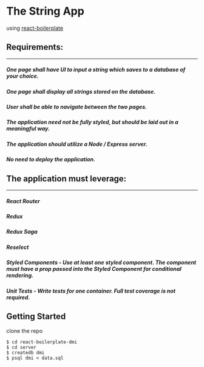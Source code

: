 # The String App
using [react-boilerplate](https://github.com/react-boilerplate/react-boilerplate)

## Requirements:
---
##### One page shall have UI to input a string which saves to a database of your choice.
##### One page shall display all strings stored on the database.
##### User shall be able to navigate between the two pages.
##### The application need not be fully styled, but should be laid out in a meaningful way.
##### The application should utilize a Node / Express server.
##### No need to deploy the application.

## The application must leverage:
---
##### React Router
##### Redux
##### Redux Saga
##### Reselect
##### Styled Components - Use at least one styled component. The component must have a prop passed into the Styled Component for conditional rendering.
##### Unit Tests - Write tests for one container. Full test coverage is not required.

Getting Started
---
clone the repo
```
$ cd react-boilerplate-dmi
$ cd server
$ createdb dmi
$ psql dmi < data.sql
```
